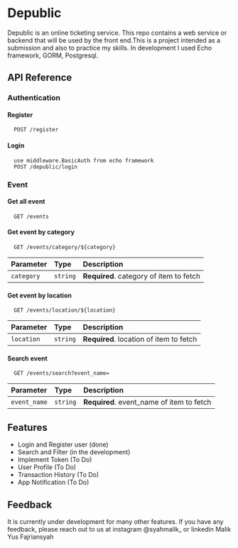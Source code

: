 
# Depublic

Depublic is an online ticketing service. This repo contains a web service or backend that will be used by the front end.This is a project intended as a submission and also to practice my skills. In development I used Echo framework, GORM, Postgresql.


## API Reference
### Authentication
#### Register
```http
  POST /register
```
#### Login
```http
  use middleware.BasicAuth from echo framework
  POST /depublic/login
```

### Event
#### Get all event

```http
  GET /events
```

#### Get event by category

```http
  GET /events/category/${category}
```
| Parameter | Type     | Description                       |
| :-------- | :------- | :-------------------------------- |
| `category`      | `string` | **Required**. category of item to fetch |

#### Get event by location

```http
  GET /events/location/${location}
```
| Parameter | Type     | Description                       |
| :-------- | :------- | :-------------------------------- |
| `location`      | `string` | **Required**. location of item to fetch |

#### Search event

```http
  GET /events/search?event_name=
```
| Parameter | Type     | Description                       |
| :-------- | :------- | :-------------------------------- |
| `event_name`      | `string` | **Required**. event_name of item to fetch |


## Features

- Login and Register user (done)
- Search and Filter (in the development)
- Implement Token (To Do)
- User Profile (To Do)
- Transaction History (To Do)
- App Notification (To Do)


## Feedback

It is currently under development for many other features. If you have any feedback, please reach out to us at instagram @syahmalik_ or linkedin Malik Yus Fajriansyah

